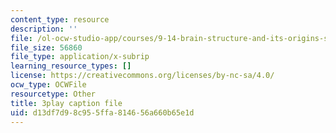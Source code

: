 ```yaml
---
content_type: resource
description: ''
file: /ol-ocw-studio-app/courses/9-14-brain-structure-and-its-origins-spring-2014/d13df7d98c955ffa814656a660b65e1d_555137.vtt
file_size: 56860
file_type: application/x-subrip
learning_resource_types: []
license: https://creativecommons.org/licenses/by-nc-sa/4.0/
ocw_type: OCWFile
resourcetype: Other
title: 3play caption file
uid: d13df7d9-8c95-5ffa-8146-56a660b65e1d
---
```

